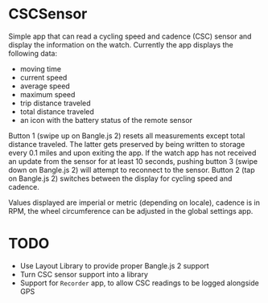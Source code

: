 # CSCSensor

Simple app that can read a cycling speed and cadence (CSC) sensor and display the information on the watch.
Currently the app displays the following data:

- moving time
- current speed
- average speed
- maximum speed
- trip distance traveled
- total distance traveled
- an icon with the battery status of the remote sensor

Button 1 (swipe up on Bangle.js 2) resets all measurements except total distance traveled. The latter gets preserved by being written to storage every 0.1 miles and upon exiting the app.
If the watch app has not received an update from the sensor for at least 10 seconds, pushing button 3 (swipe down on Bangle.js 2) will attempt to reconnect to the sensor.
Button 2 (tap on Bangle.js 2) switches between the display for cycling speed and cadence.

Values displayed are imperial or metric (depending on locale), cadence is in RPM, the wheel circumference can be adjusted in the global settings app.

# TODO

* Use Layout Library to provide proper Bangle.js 2 support
* Turn CSC sensor support into a library
* Support for `Recorder` app, to allow CSC readings to be logged alongside GPS
